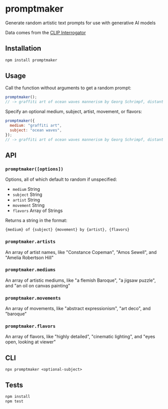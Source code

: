 # promptmaker

Generate random artistic text prompts for use with generative AI models

Data comes from the [CLIP Interrogator](https://github.com/pharmapsychotic/clip-interrogator)

## Installation

```sh
npm install promptmaker
```

## Usage

Call the function without arguments to get a random prompt:

```js
promptmaker();
// -> graffiti art of ocean waves mannerism by Georg Schrimpf, distant expression, eyes closed or not visible
```

Specify an optional medium, subject, artist, movement, or flavors:

```js
promptmaker({
  medium: "graffiti art",
  subject: "ocean waves",
});
// -> graffiti art of ocean waves mannerism by Georg Schrimpf, distant expression, eyes closed or not visible
```

## API

### `promptmaker([options])`

Options, all of which default to random if unspecified:

- `medium` String
- `subject` String
- `artist` String
- `movement` String
- `flavors` Array of Strings

Returns a string in the format:

```
{medium} of {subject} {movement} by {artist}, {flavors}
```

### `promptmaker.artists`

An array of artist names, like "Constance Copeman", "Amos Sewell", and "Amelia Robertson Hill"

### `promptmaker.mediums`

An array of artistic mediums, like "a flemish Baroque", "a jigsaw puzzle", and "an oil on canvas painting"

### `promptmaker.movements`

An array of movements, like "abstract expressionism", "art deco", and "baroque"

### `promptmaker.flavors`

An array of flavors, like "highly detailed", "cinematic lighting", and "eyes open, looking at viewer"

## CLI

```
npx promptmaker <optional-subject>
```

## Tests

```sh
npm install
npm test
```
